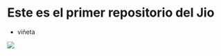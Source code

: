 # Este es el primer repositorio del Jio

- viñeta

![](https://www.masip.es/wp-content/uploads/2020/08/aws-logo.png)
